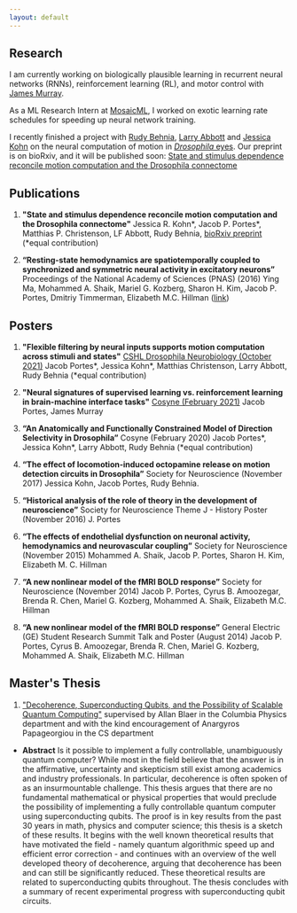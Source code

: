 ```yaml
---
layout: default
---
```


## Research

I am currently working on biologically plausible learning in recurrent neural networks (RNNs), reinforcement learning (RL), and motor control with [James Murray](https://murraylab.uoregon.edu/).

As a ML Research Intern at [MosaicML](mosaicml.com), I worked on exotic learning rate schedules for speeding up neural network training.

I recently finished a project with [Rudy Behnia](http://behnialab.neuroscience.columbia.edu/), [Larry Abbott](https://zuckermaninstitute.columbia.edu/larry-f-abbott-phd) and [Jessica Kohn](http://behnialab.neuroscience.columbia.edu/people/) on the neural computation of motion in [*Drosophila* eyes](https://media.istockphoto.com/photos/male-fruit-fly-on-a-blade-of-grass-macro-picture-id137448810?k=6&m=137448810&s=612x612&w=0&h=_3fOj5SgJKwo143Px8X42_rDTh6El7GejZdfTdKtRm0=). Our preprint is on bioRxiv, and it will be published soon: [State and stimulus dependence reconcile motion computation and the Drosophila connectome](https://www.biorxiv.org/content/10.1101/2021.04.17.440267v1)

## Publications

1. **"State and stimulus dependence reconcile motion computation and the Drosophila connectome"** Jessica R. Kohn\*, Jacob P. Portes\*, Matthias P. Christenson, LF Abbott, Rudy Behnia, [bioRxiv preprint](https://www.biorxiv.org/content/10.1101/2021.04.17.440267v1) (\*equal contribution)

2. **“Resting-state hemodynamics are spatiotemporally coupled to synchronized and symmetric neural activity in excitatory neurons”** Proceedings of the National Academy of Sciences (PNAS) (2016) Ying Ma, Mohammed A. Shaik, Mariel G. Kozberg, Sharon H. Kim, Jacob P. Portes, Dmitriy Timmerman, Elizabeth M.C. Hillman ([link](https://www.pnas.org/content/113/52/E8463/))


## Posters

1. **"Flexible filtering by neural inputs supports motion computation across stimuli and states"** [CSHL Drosophila Neurobiology (October 2021)](https://meetings.cshl.edu/posters/dros21/virtualposters.aspx) Jacob Portes\*, Jessica Kohn\*, Matthias Christenson, Larry Abbott, Rudy Behnia (*equal contribution)

2. **"Neural signatures of supervised learning vs. reinforcement learning in brain-machine interface tasks"** [Cosyne (February 2021)](http://www.cosyne.org/c/index.php?title=Cosyne2021_Program) Jacob Portes, James Murray

3.	**“An Anatomically and Functionally Constrained Model of Direction Selectivity in Drosophila”** Cosyne (February 2020) Jacob Portes\*, Jessica Kohn\*, Larry Abbott, Rudy Behnia (*equal contribution)

4.	**“The effect of locomotion-induced octopamine release on motion detection circuits in Drosophila”** Society for Neuroscience (November 2017) Jessica Kohn, Jacob Portes, Rudy Behnia.

5.	**“Historical analysis of the role of theory in the development of neuroscience”** Society for Neuroscience Theme J - History Poster (November 2016) J. Portes

6.	**“The effects of endothelial dysfunction on neuronal activity, hemodynamics and neurovascular coupling”** Society for Neuroscience (November 2015) Mohammed A. Shaik, Jacob P. Portes, Sharon H. Kim, Elizabeth M. C. Hillman

7.	**“A new nonlinear model of the fMRI BOLD response”** Society for Neuroscience (November 2014) Jacob P. Portes, Cyrus B. Amoozegar, Brenda R. Chen, Mariel G. Kozberg, Mohammed A. Shaik, Elizabeth M.C. Hillman

8.	**“A new nonlinear model of the fMRI BOLD response”** General Electric (GE) Student Research Summit Talk and Poster (August 2014) Jacob P. Portes, Cyrus B. Amoozegar, Brenda R. Chen, Mariel G. Kozberg, Mohammed A. Shaik, Elizabeth M.C. Hillman

## Master's Thesis

1. ["Decoherence, Superconducting Qubits, and the Possibility of Scalable Quantum Computing"](/files/decoherence-superconducting-qubitsWEBv2.pdf) supervised by Allan Blaer in the Columbia Physics department and with the kind encouragement of Anargyros Papageorgiou in the CS department
  * **Abstract** Is it possible to implement a fully controllable, unambiguously quantum computer? While most in the field believe that the answer is in the affirmative, uncertainty and skepticism still exist among academics and industry professionals. In particular, decoherence is often spoken of as an insurmountable challenge. This thesis argues that there are no fundamental mathematical or physical properties that would preclude the possibility of implementing a fully controllable quantum computer using superconducting qubits. The proof is in key results from the past 30 years in math, physics and computer science; this thesis is a sketch of these results. It begins with the well known theoretical results that have motivated the field - namely quantum algorithmic speed up and efficient error correction - and continues with an overview of the well developed theory of decoherence, arguing that decoherence has been and can still be significantly reduced. These theoretical results are related to superconducting qubits throughout. The thesis concludes with a summary of recent experimental progress with superconducting qubit circuits.
